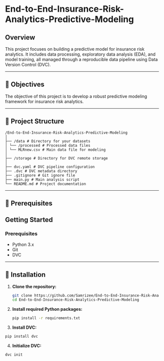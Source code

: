 # End-to-End-Insurance-Risk-Analytics-Predictive-Modeling

## Overview

This project focuses on building a predictive model for insurance risk analytics. It includes data processing, exploratory data analysis (EDA), and model training, all managed through a reproducible data pipeline using Data Version Control (DVC).

---

## 🎯 Objectives

The objective of this project is to develop a robust predictive modeling framework for insurance risk analytics.

---

## 📁 Project Structure

```
/End-to-End-Insurance-Risk-Analytics-Predictive-Modeling
│
├── /data # Directory for your datasets
│ └── /processed # Processed data files
│ └── MLRnew.csv # Main data file for modeling
│
├── /storage # Directory for DVC remote storage
│
├── dvc.yaml # DVC pipeline configuration
├── .dvc # DVC metadata directory
├── .gitignore # Git ignore file
├── main.py # Main analysis script
└── README.md # Project documentation
```

---

## 🔧 Prerequisites

## Getting Started

### Prerequisites

- Python 3.x
- Git
- DVC

---

## 🧰 Installation

1. **Clone the repository:**
   ```bash
   git clone https://github.com/Samrizee/End-to-End-Insurance-Risk-Analytics-Predictive-Modeling.git
   cd End-to-End-Insurance-Risk-Analytics-Predictive-Modeling
   ```

2. **Install required Python packages:**
   ```bash
   pip install -r requirements.txt

   ```
3.  **Install DVC:**
   
   ```bash
   pip install dvc
   ```
4.  **Initialize DVC:**

 ```bash
dvc init



